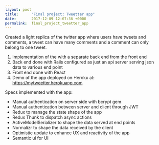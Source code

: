 ```yaml
---
layout: post
title:      "Final project: Tweetter app"
date:       2017-12-09 12:07:36 +0000
permalink:  final_project_tweetter_app
---
```



Created a light replica of the twitter app where users have tweets and comments, a tweet can have many comments and a comment can only belong to one tweet.

1. Implementation of the with a separate back end from the front end
2. Back end done with Rails configured as just an api server serving json data to various end point
3. Front end done with React
4. Demo of the app deployed on Heroku at: https://mytweetter.herokuapp.com

Specs implemented with the app:
* Manual authentication on server side with bcrypt gem
* Manual authentication between server and client through JWT
* Redux to manage the state shape of the app
* Redux Thunk to dispatch async actions
* ActiveModelSerializer to shape the data served at end points
* Normalizr to shape the data received by the client
* Optimistic update to enhance UX and reactivity of the app
* Semantic ui for UI

